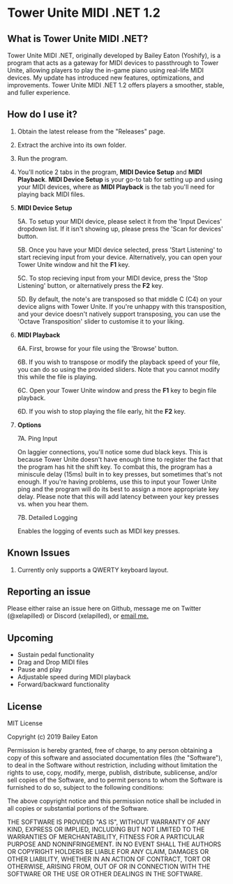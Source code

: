 # Tower Unite MIDI .NET 1.2

## What is Tower Unite MIDI .NET?

Tower Unite MIDI .NET, originally developed by Bailey Eaton (Yoshify), is a program that acts as a gateway for MIDI devices to passthrough to Tower Unite, allowing players to play the in-game piano using real-life MIDI devices. My update has introduced new features, optimizations, and improvements. Tower Unite MIDI .NET 1.2 offers players a smoother, stable, and fuller experience.

## How do I use it? 

1. Obtain the latest release from the "Releases" page.
2. Extract the archive into its own folder.
3. Run the program.
4. You'll notice 2 tabs in the program, **MIDI Device Setup** and **MIDI Playback**. **MIDI Device Setup** is your go-to tab for setting up and using your MIDI devices, where as **MIDI Playback** is the tab you'll need for playing back MIDI files.
5. **MIDI Device Setup**

   5A. To setup your MIDI device, please select it from the 'Input Devices' dropdown list. If it isn't showing up, please press the 'Scan for devices' button.
   
   5B. Once you have your MIDI device selected, press 'Start Listening' to start recieving input from your device. Alternatively, you can 
open your Tower Unite window and hit the **F1** key.
   
   5C. To stop recieving input from your MIDI device, press the 'Stop Listening' button, or alternatively press the **F2** key.
   
   5D. By default, the note's are transposed so that middle C (C4) on your device aligns with Tower Unite. If you're unhappy with this transposition, and your device doesn't natively support transposing, you can use the 'Octave Transposition' slider to customise it to your liking.

6. **MIDI Playback**

   6A. First, browse for your file using the 'Browse' button.
   
   6B. If you wish to transpose or modify the playback speed of your file, you can do so using the provided sliders. Note that you cannot modify this while the file is playing.
   
   6C. Open your Tower Unite window and press the **F1** key to begin file playback.
   
   6D. If you wish to stop playing the file early, hit the **F2** key.
   
7. **Options**

   7A. Ping Input
      
      On laggier connections, you'll notice some dud black keys. This is because Tower Unite doesn't have enough time to register the fact that the program has hit the shift key. To combat this, the program has a miniscule delay (15ms) built in to key presses, but sometimes that's not enough. If you're having problems, use this to input your Tower Unite ping and the program will do its best to assign a more appropriate key delay. Please note that this will add latency between your key presses vs. when you hear them.
      
   7B. Detailed Logging
   
      Enables the logging of events such as MIDI key presses.

## Known Issues
1. Currently only supports a QWERTY keyboard layout.

## Reporting an issue
Please either raise an issue here on Github, message me on Twitter (@xelapilled) or Discord (xelapilled), or [email me.](xela@xela.contact)

## Upcoming
- Sustain pedal functionality
- Drag and Drop MIDI files
- Pause and play
- Adjustable speed during MIDI playback
- Forward/backward functionality

## License
MIT License

Copyright (c) 2019 Bailey Eaton

Permission is hereby granted, free of charge, to any person obtaining a copy
of this software and associated documentation files (the "Software"), to deal
in the Software without restriction, including without limitation the rights
to use, copy, modify, merge, publish, distribute, sublicense, and/or sell
copies of the Software, and to permit persons to whom the Software is
furnished to do so, subject to the following conditions:

The above copyright notice and this permission notice shall be included in all
copies or substantial portions of the Software.

THE SOFTWARE IS PROVIDED "AS IS", WITHOUT WARRANTY OF ANY KIND, EXPRESS OR
IMPLIED, INCLUDING BUT NOT LIMITED TO THE WARRANTIES OF MERCHANTABILITY,
FITNESS FOR A PARTICULAR PURPOSE AND NONINFRINGEMENT. IN NO EVENT SHALL THE
AUTHORS OR COPYRIGHT HOLDERS BE LIABLE FOR ANY CLAIM, DAMAGES OR OTHER
LIABILITY, WHETHER IN AN ACTION OF CONTRACT, TORT OR OTHERWISE, ARISING FROM,
OUT OF OR IN CONNECTION WITH THE SOFTWARE OR THE USE OR OTHER DEALINGS IN THE
SOFTWARE.
